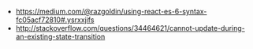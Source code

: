 - https://medium.com/@razgoldin/using-react-es-6-syntax-fc05acf72810#.ysrxxjifs
 - http://stackoverflow.com/questions/34464621/cannot-update-during-an-existing-state-transition